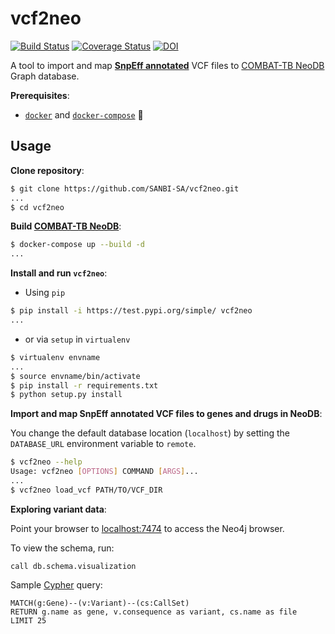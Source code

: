 # vcf2neo

[![Build Status](https://travis-ci.org/COMBAT-TB/vcf2neo.svg?branch=master)](https://travis-ci.org/COMBAT-TB/vcf2neo)
[![Coverage Status](https://coveralls.io/repos/github/COMBAT-TB/vcf2neo/badge.svg?branch=master)](https://coveralls.io/github/COMBAT-TB/vcf2neo?branch=master)
[![DOI](https://zenodo.org/badge/DOI/10.5281/zenodo.1219127.svg)](https://doi.org/10.5281/zenodo.1219127)

A tool to import and map **[SnpEff annotated](http://snpeff.sourceforge.net/SnpEff.html)** VCF files to [COMBAT-TB NeoDB](https://github.com/COMBAT-TB/combat-tb-neodb) Graph database.

**Prerequisites**:

- [`docker`](https://docs.docker.com/v17.12/install/) and [`docker-compose`](https://docs.docker.com/compose/install/) :whale:

## Usage

**Clone repository**:

```sh
$ git clone https://github.com/SANBI-SA/vcf2neo.git
...
$ cd vcf2neo
```

**Build [COMBAT-TB NeoDB](https://github.com/COMBAT-TB/combat-tb-neodb)**:

```sh
$ docker-compose up --build -d
...
```

**Install and run `vcf2neo`**:

- Using `pip`

```sh
$ pip install -i https://test.pypi.org/simple/ vcf2neo
...
```

- or via `setup` in `virtualenv`

```sh
$ virtualenv envname
...
$ source envname/bin/activate
$ pip install -r requirements.txt
$ python setup.py install
```

**Import and map SnpEff annotated VCF files to genes and drugs in NeoDB**:

You change the default database location (`localhost`) by setting the
`DATABASE_URL` environment variable to `remote`.

```sh
$ vcf2neo --help
Usage: vcf2neo [OPTIONS] COMMAND [ARGS]...
...
$ vcf2neo load_vcf PATH/TO/VCF_DIR
```

**Exploring variant data**:

Point your browser to [localhost:7474](http://0.0.0.0:7474) to access the Neo4j browser.

To view the schema, run:

```cql
call db.schema.visualization
```

Sample [Cypher](https://neo4j.com/developer/cypher-query-language/) query:

```cql
MATCH(g:Gene)--(v:Variant)--(cs:CallSet)
RETURN g.name as gene, v.consequence as variant, cs.name as file
LIMIT 25
```
